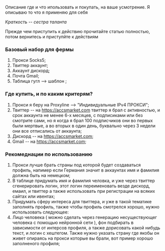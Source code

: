 Описание где и что ипользовать и покупать, на ваше усмотрение. Я описываю то что я применяю для себя

_Краткость -- сестра таланта_

Прежде чем приступить к действию прочитайте статью полностью, потом вернитесь и приступйте к действиям

### Базовый набор для фермы

1. Прокси Socks5;
2. Твиттер аккаунт;
3. Аккаунт дискорд;
4. Почта Gmail;
5. Таблица гугл --> шаблон ;

### Где купить, и по каким критерям?

1. Прокси я беру на Proxyline --> "Индивидуальные IPv4 ПРОКСИ";
2. Твиттер -- на https://accsmarket.com твиттер я брал с активностью, и срок аккаунта не менее 6-х месяцев, с подписиками или без смотрите сами, но я когда я брал 100 подписчиков они во первых были мертвые, а во вторых в один день, буквально через 3 недели они все отписались от аккаунта;
3. Дискорд -- на https://accsmarket.com;
4. Gmail -- на https://accsmarket.com;


### Рекомеднации по использованию

1. Прокси лучше брать страны под которой будет создаваться профиль, напимер если Германия значит в аккаунтах имя и фамилия должна быть на немецком;
2. В таблице придумать имя и фамилия человка, и уже через твиттер сгенерировать логин, этот логин переименовать везде дискорд, емаил, и твиттер а также использовать при регистрации на всяких сайтах или ивентах;
3. Придумать сферу интереса для твиттера, и уже в такой тематике заполнять профиль, также чтобы профиль смотрелся хорошо, нужно использовать следующее:
4. Лицо человека ( можно сделать через генерацию несуществующег человека с помощью нейронной сети ), фон подбирать в зависимости от интерсов профиля, а также дорисовать какой нибудь текст, и логин с хештегом. Также нужно указать страну где якобы он живет опираясь на прокси которые вы брали, вот пример хорошо заполненого профиля;

